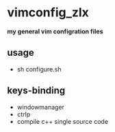 vimconfig_zlx
=============

__my general vim configration files__


## usage
* sh configure.sh

## keys-binding
* <C-m> windowmanager
* <C-p> ctrlp
* <C-F5> compile c++ single source code
